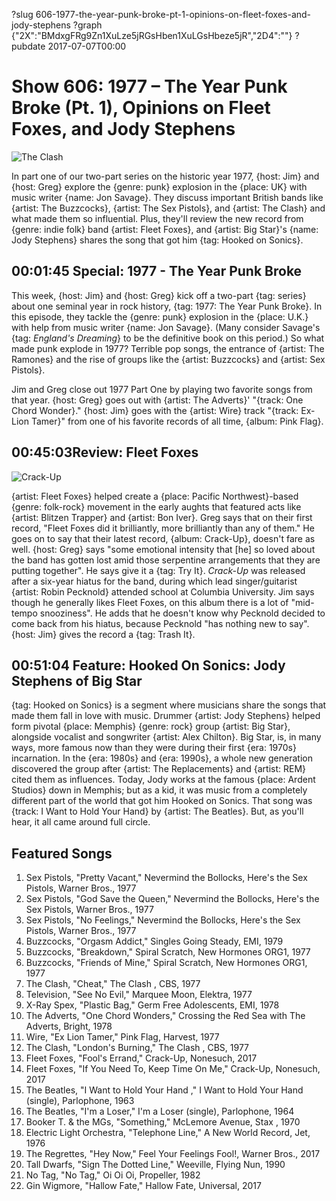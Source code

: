 ?slug 606-1977-the-year-punk-broke-pt-1-opinions-on-fleet-foxes-and-jody-stephens
?graph {"2X":"BMdxgFRg9Zn1XuLze5jRGsHben1XuLGsHbeze5jR","2D4":""}
?pubdate 2017-07-07T00:00

# Show 606: 1977 – The Year Punk Broke (Pt. 1), Opinions on Fleet Foxes, and Jody Stephens
![The Clash](https://static.soundopinions.org/images/2017/1977part1_web.jpg)

In part one of our two-part series on the historic year 1977, {host: Jim} and {host: Greg} explore the {genre: punk} explosion in the {place: UK} with music writer {name: Jon Savage}. They discuss important British bands like {artist: The Buzzcocks}, {artist: The Sex Pistols}, and {artist: The Clash} and what made them so influential. Plus, they'll review the new record from {genre: indie folk} band {artist: Fleet Foxes}, and {artist: Big Star}'s {name: Jody Stephens} shares the song that got him {tag: Hooked on Sonics}.


## 00:01:45 Special: 1977 - The Year Punk Broke
This week, {host: Jim} and {host: Greg} kick off a two-part {tag: series} about one seminal year in rock history, {tag: 1977: The Year Punk Broke}. In this episode, they tackle the {genre: punk} explosion in the {place: U.K.} with help from music writer {name: Jon Savage}. (Many consider Savage's {tag: *England's Dreaming*} to be the definitive book on this period.) So what made punk explode in 1977? Terrible pop songs, the entrance of {artist: The Ramones} and the rise of groups like the {artist: Buzzcocks} and {artist: Sex Pistols}.

Jim and Greg close out 1977 Part One by playing two favorite songs from that year. {host: Greg} goes out with {artist: The Adverts}' "{track: One Chord Wonder}." {host: Jim} goes with the {artist: Wire} track "{track: Ex-Lion Tamer}" from one of his favorite records of all time, {album: Pink Flag}. 


## 00:45:03Review: Fleet Foxes
![Crack-Up](http://is2.mzstatic.com/image/thumb/Music82/v4/27/7e/28/277e2874-3ede-d0f2-cd06-3661a27734ee/source/600x600bb.jpg)


{artist: Fleet Foxes} helped create a {place: Pacific Northwest}-based {genre: folk-rock} movement in the early aughts that featured acts like {artist: Blitzen Trapper} and {artist: Bon Iver}. Greg says that on their first record, "Fleet Foxes did it brilliantly, more brilliantly than any of them." He goes on to say that their latest record, {album: Crack-Up}, doesn't fare as well. {host: Greg} says "some emotional intensity that [he] so loved about the band has gotten lost amid those serpentine arrangements that they are putting together". He says give it a {tag: Try It}.
*Crack-Up* was released after a six-year hiatus for the band, during which lead singer/guitarist {artist: Robin Pecknold} attended school at Columbia University. Jim says though he generally likes Fleet Foxes, on this album there is a lot of "mid-tempo snooziness". He adds that he doesn't know why Pecknold decided to come back from his hiatus, because Pecknold "has nothing new to say". {host: Jim} gives the record a {tag: Trash It}.


## 00:51:04 Feature: Hooked On Sonics: Jody Stephens of Big Star
{tag: Hooked on Sonics} is a segment where musicians share the songs that made them fall in love with music. Drummer {artist: Jody Stephens} helped form pivotal {place: Memphis} {genre: rock} group {artist: Big Star}, alongside vocalist and songwriter {artist: Alex Chilton}. Big Star, is, in many ways, more famous now than they were during their first {era: 1970s} incarnation. In the {era: 1980s} and {era: 1990s}, a whole new generation discovered the group after {artist: The Replacements} and {artist: REM} cited them as influences.
Today, Jody works at the famous {place: Ardent Studios} down in Memphis; but as a kid, it was music from a completely different part of the world that got him Hooked on Sonics. That song was {track: I Want to Hold Your Hand} by {artist: The Beatles}. But, as you'll hear, it all came around full circle.

## Featured Songs

1. Sex Pistols, "Pretty Vacant," Nevermind the Bollocks, Here's the Sex Pistols, Warner Bros., 1977
1. Sex Pistols, "God Save the Queen," Nevermind the Bollocks, Here's the Sex Pistols, Warner Bros., 1977
1. Sex Pistols, "No Feelings," Nevermind the Bollocks, Here's the Sex Pistols, Warner Bros., 1977
1. Buzzcocks, "Orgasm Addict," Singles Going Steady, EMI, 1979
1. Buzzcocks, "Breakdown," Spiral Scratch, New Hormones ORG1, 1977
1. Buzzcocks, "Friends of Mine," Spiral Scratch, New Hormones ORG1, 1977
1. The Clash, "Cheat," The Clash , CBS, 1977
1. Television, "See No Evil," Marquee Moon, Elektra, 1977
1. X-Ray Spex, "Plastic Bag," Germ Free Adolescents, EMI, 1978
1. The Adverts, "One Chord Wonders," Crossing the Red Sea with The Adverts, Bright, 1978
1. Wire, "Ex Lion Tamer," Pink Flag, Harvest, 1977
1. The Clash, "London's Burning," The Clash , CBS, 1977
1. Fleet Foxes, "Fool's Errand," Crack-Up, Nonesuch, 2017
1. Fleet Foxes, "If You Need To, Keep Time On Me," Crack-Up, Nonesuch, 2017
1. The Beatles, "I Want to Hold Your Hand ," I Want to Hold Your Hand (single), Parlophone, 1963
1. The Beatles, "I'm a Loser," I'm a Loser (single), Parlophone, 1964
1. Booker T. & the MGs, "Something," McLemore Avenue, Stax , 1970
1. Electric Light Orchestra, "Telephone Line," A New World Record, Jet, 1976
1. The Regrettes, "Hey Now," Feel Your Feelings Fool!, Warner Bros., 2017
1. Tall Dwarfs, "Sign The Dotted Line," Weeville, Flying Nun, 1990
1. No Tag, "No Tag," Oi Oi Oi, Propeller, 1982
1. Gin Wigmore, "Hallow Fate," Hallow Fate, Universal, 2017